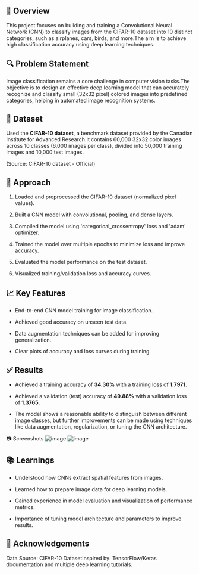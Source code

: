 📌 Overview
-----------

This project focuses on building and training a Convolutional Neural Network (CNN) to classify images from the CIFAR-10 dataset into 10 distinct categories, such as airplanes, cars, birds, and more.The aim is to achieve high classification accuracy using deep learning techniques.

🔍 Problem Statement
--------------------

Image classification remains a core challenge in computer vision tasks.The objective is to design an effective deep learning model that can accurately recognize and classify small (32x32 pixel) colored images into predefined categories, helping in automated image recognition systems.

📁 Dataset
----------

Used the **CIFAR-10 dataset**, a benchmark dataset provided by the Canadian Institute for Advanced Research.It contains 60,000 32x32 color images across 10 classes (6,000 images per class), divided into 50,000 training images and 10,000 test images.

(Source: CIFAR-10 dataset - Official)

🧠 Approach
-----------

1.  Loaded and preprocessed the CIFAR-10 dataset (normalized pixel values).
    
2.  Built a CNN model with convolutional, pooling, and dense layers.
    
3.  Compiled the model using 'categorical\_crossentropy' loss and 'adam' optimizer.
    
4.  Trained the model over multiple epochs to minimize loss and improve accuracy.
    
5.  Evaluated the model performance on the test dataset.
    
6.  Visualized training/validation loss and accuracy curves.
    

📈 Key Features
---------------

*   End-to-end CNN model training for image classification.
    
*   Achieved good accuracy on unseen test data.
    
*   Data augmentation techniques can be added for improving generalization.
    
*   Clear plots of accuracy and loss curves during training.
    

✅ Results
---------

*   Achieved a training accuracy of **34.30%** with a training loss of **1.7971**.
    
*   Achieved a validation (test) accuracy of **49.88%** with a validation loss of **1.3765**.
    
*   The model shows a reasonable ability to distinguish between different image classes, but further improvements can be made using techniques like data augmentation, regularization, or tuning the CNN architecture.
    

📷 Screenshots
![image](https://github.com/user-attachments/assets/eb21d8fd-2bd5-4c65-b83d-267a83bb1213)
![image](https://github.com/user-attachments/assets/9f6749cf-ea50-473a-8b66-63e1581d90fa)

📚 Learnings
------------

*   Understood how CNNs extract spatial features from images.
    
*   Learned how to prepare image data for deep learning models.
    
*   Gained experience in model evaluation and visualization of performance metrics.
    
*   Importance of tuning model architecture and parameters to improve results.
    

🤝 Acknowledgements
-------------------

Data Source: CIFAR-10 DatasetInspired by: TensorFlow/Keras documentation and multiple deep learning tutorials.
